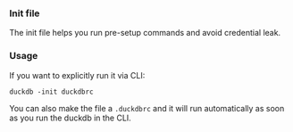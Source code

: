 ### Init file

The init file helps you run pre-setup commands and avoid credential leak.

### Usage

If you want to explicitly run it via CLI:
```
duckdb -init duckdbrc
```

You can also make the file a `.duckdbrc` and it will run automatically as soon as you run the duckdb in the CLI.
